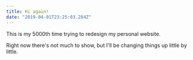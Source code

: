 ```yaml
---
title: Hi again!
date: "2019-04-01T23:25:03.284Z"
---
```


This is my 5000th time trying to redesign my personal website.

Right now there's not much to show, but I'll be changing things up little by little.

